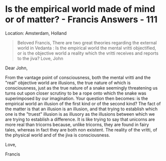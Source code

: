 # Is the empirical world made of mind or of matter? - Francis Answers - 111

Location: Amsterdam, Holland

>Beloved Francis, There are two great theories regarding the external world in Vedanta : Is the empirical world the mental vritti objectified, or is the objective world a reality which the vritti receives and reports to the jiva? Love, John

Dear John,

From the vantage point of consciousness, both the mental vritti and the "real" objective world are illusions, the true nature of which is consciousness, just as the true nature of a snake seemingly threatening us turns out upon closer scrutiny to be a rope onto which the snake was superimposed by our imagination. Your question then becomes: is the empirical world an illusion of the first kind or of the second kind? The fact of the matter is that an illusion is an illusion, and that trying to establish which one is the "truest" illusion is as illusory as the illusions between which we are trying to establish a difference. It is like trying to say that unicorns are more real than tricorns because, unlike tricorns, they are found in fairy tales, whereas in fact they are both non existent. The reality of the vritti, of the physical world and of the jiva is consciousness.

Love,

Francis